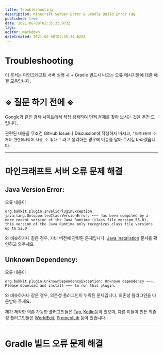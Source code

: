 ```yaml
---
title: Troubleshooting
description: Minecraft Server Error & Gradle Build Error FaQ
published: true
date: 2021-06-08T02:35:33.973Z
tags: 
editor: markdown
dateCreated: 2021-06-08T02:35:26.622Z
---
```


# Troubleshooting
이 문서는 마인크래프트 서버 실행 시 + Gradle 빌드시 나오는 오류 메시지들에 대한 해결 모음입니다.

# ※ 질문 하기 전에 ※

Google과 같은 검색 사이트에서 직접 검색하여 먼저 문제를 찾아 보시는 것을 추천 드립니다.

관련된 내용을 무조건 GitHub Issue나 Discussion에 작성하지 마시고, `"오류내용이 이거와 관련해서밖에 나올 수 없다!"` 라고 생각하는 경우에 이슈를 달아 주시길 바라겠습니다.

---

# 마인크래프트 서버 오류 문제 해결

## Java Version Error:

오류 내용이

```
org.bukkit.plugin.InvalidPluginException: java.lang.UnsupportedClassVersionError: ~~~ has been compiled by a more recent version of the Java Runtime (class file version 55.0), this version of the Java Runtime only recognizes class file versions up to 52.0
```

와 비슷하거나 같은 경우, 자바 버전에 관련된 문제입니다. [Java Installation](https://monun.me/ko/java-installation) 문서를 확인하고 와주세요.

## Unknown Dependency:

오류 내용이
```
org.bukkit.plugin.UnknownDependencyException: Unknown dependency ~~~. Please download and install ~~~ to run this plugin.
```
와 비슷하거나 같은 경우, 의존성 플러그인이 누락된 문제입니다. 의존성 플러그인을 다운받아 주세요.

제가 제작한 의존 가능한 플러그인들은 [Tap](https://github.com/monun/tap/releases), [Kotlin](https://github.com/monun/kotlin-plugin/releases)등이 있으며, 다른 이들이 만든 의존성 플러그인들은 [WorldEdit](https://dev.bukkit.org/projects/worldedit/files), [ProtocolLib](https://github.com/dmulloy2/ProtocolLib/releases) 등이 있습니다.

---

# Gradle 빌드 오류 문제 해결


